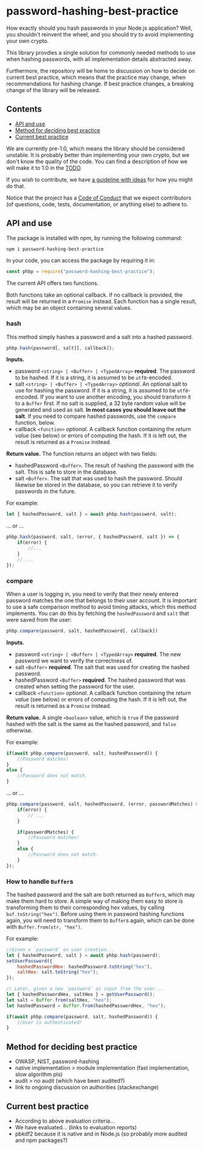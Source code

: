 password-hashing-best-practice
==============================

How exactly should you hash passwords in your Node.js application?
Well, you shouldn't reinvent the wheel, and you should try to avoid implementing your own crypto.

This library provdies a single solution for commonly needed methods to use when hashing passwords, with all implementation details abstracted away.

Furthermore, the repository will be home to discussion on how to decide on current best practice, which means that the practice may change, when recommendations for hashing change.
If best practice changes, a breaking change of the library will be released.

Contents
--------

- [API and use](#api-and-use)
- [Method for deciding best practice](#method-for-deciding-best-practice)
- [Current best practice](#current-best-practice)

We are currently pre-1.0, which means the library should be considered unstable.
It is probably better than implementing your own crypto, but we don't know the quality of the code.
You can find a description of how we will make it to 1.0 in the [TODO](TODO.md).

If you wish to contribute, we have [a guideline with ideas](CONTRIBUTING.md) for how you might do that.

Notice that the project has a [Code of Conduct](CODE_OF_CONDUCT.md) that we expect contributors (of questions, code, tests, documentation, or anything else) to adhere to.

API and use
-----------

The package is installed with npm, by running the following command:

```sh
npm i password-hashing-best-practice
```

In your code, you can access the package by requiring it in:

```js
const phbp = require("password-hashing-best-practice");
```

The current API offers two functions.

Both functions take an optional callback.
If no callback is provided, the result will be returned in a `Promise` instead.
Each function has a single result, which may be an object containing several values.

### hash

This method simply hashes a password and a salt into a hashed password.

```js
phbp.hash(password[, salt][, callback]);
```

**Inputs.**

- password `<string> | <Buffer> | <TypedArray>` **required**.
  The password to be hashed.
  If it is a string, it is assumed to be `utf8`-encoded.
- salt `<string> | <Buffer> | <TypedArray>` *optional*.
  An optional salt to use for hashing the password.
  If it is a string, it is assumed to be `utf8`-encoded.
  If you want to use another encoding, you should transform it to a `Buffer` first.
  If no salt is supplied, a 32 byte random value will be generated and used as salt.
  **In most cases you should leave out the salt**.
  If you need to compare hashed passwords, use the `compare` function, below.
- callback `<function>` *optional*.
  A callback function containing the *return value* (see below) or errors of computing the hash.
  If it is left out, the result is returned as a `Promise` instead.

**Return value.**
The function returns an object with two fields:

- hashedPassword `<Buffer>`.
  The result of hashing the password with the salt.
  This is safe to store in the database.
- salt `<Buffer>`.
  The salt that was used to hash the password.
  Should likewise be stored in the database, so you can retrieve it to verify passwords in the future.

For example:

```js
let { hashedPassword, salt } = await phbp.hash(password, salt);
```

... or ...

```js
phbp.hash(password, salt, (error, { hashedPassword, salt }) => {
    if(error) {
        //...
    }
    // ...
});
```

### compare

When a user is logging in, you need to verify that their newly entered password matches the one that belongs to their user account.
It is important to use a safe comparison method to avoid timing attacks, which this method implements.
You can do this by fetching the `hashedPassword` and `salt` that were saved from the user:

```js
phbp.compare(password, salt, hashedPassword[, callback])
```

**Inputs.**

- password `<string> | <Buffer> | <TypedArray>` **required**.
  The new password we want to verify the correctness of.
- salt `<Buffer>` **required**.
  The salt that was used for creating the hashed password.
- hashedPassword `<Buffer>` **required**.
  The hashed password that was created when setting the password for the user.
- callback `<function>` *optional*.
  A callback function containing the *return value* (see below) or errors of computing the hash.
  If it is left out, the result is returned as a `Promise` instead.

**Return value.**
A single `<boolean>` value, which is `true` if the password hashed with the salt is the same as the hashed password, and `false` otherwise.

For example:

```js
if(await phbp.compare(password, salt, hashedPassword)) {
    //Password matches!
}
else {
    //Password does not match.
}
```

... or ...

```js
phbp.compare(password, salt, hashedPassword, (error, passwordMatches) => {
    if(error) {
        // ...
    }

    if(passwordMatches) {
        //Password matches!
    }
    else {
        //Password does not match.
    }
});
```

### How to handle `Buffer`s

The hashed password and the salt are both returned as `Buffer`s, which may make them hard to store.
A simple way of making them easy to store is transforming them to their corresponding hex values, by calling `buf.toString("hex")`.
Before using them in password hashing functions again, you will need to transform them to `Buffer`s again, which can be done with `Buffer.from(str, "hex")`.

For example:

```js
//Given a `password` on user creation...
let { hashedPassword, salt } = await phbp.hash(password);
setUserPassword({
    hashedPasswordHex: hashedPassword.toString("hex"),
    saltHex: salt.toString("hex");
});

// Later, given a new `password` as input from the user...
let { hashedPasswordHex, saltHex } = getUserPassword();
let salt = Buffer.from(saltHex, "hex");
let hashedPassword = Buffer.from(hashedPasswordHex, "hex");

if(await phbp.compare(password, salt, hashedPassword)) {
    //User is authenticated!
}
```

Method for deciding best practice
---------------------------------

- OWASP, NIST, password-hashing
- native implementation > module implementation (fast implementation, slow algorithm pls)
- audit > no audit (which have been audited?)
- link to ongoing discussion on authorities (stackexchange)

Current best practice
---------------------

- According to above evaluation criteria...
- We have evaluated... (links to evaluation reports)
- pbkdf2 because it is native and in Node.js (so probably more audited and npm packages?)
